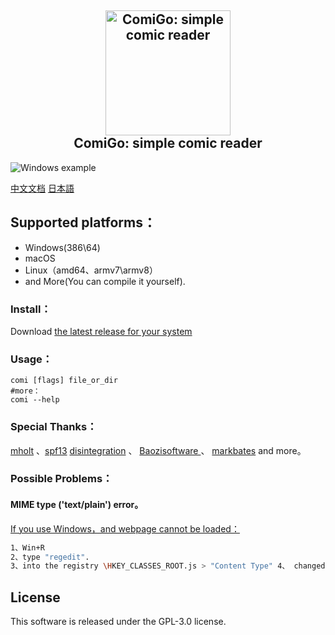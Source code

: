 <h2 align="center">
  <img src="https://raw.githubusercontent.com/yumenaka/comi/master/icon.ico" alt="ComiGo: simple comic reader" width="200">
  <br>ComiGo: simple comic reader<br>
</h2>

![Windows example](https://www.yumenaka.net/wp-content/uploads/2020/08/sample.gif "Windows example")  

[中文文档](https://github.com/yumenaka/comi/blob/master/README_CN.md)   [日本語](https://github.com/yumenaka/comi/blob/master/README_JP.md)

## Supported platforms：

- Windows(386\64)
- macOS
- Linux（amd64、armv7\armv8）
- and More(You can compile it yourself).

### Install：
Download [the latest release for your system](https://github.com/yumenaka/comi/releases ) 

### Usage：
```
comi [flags] file_or_dir
#more：
comi --help
```

### Special Thanks：
[mholt](https://github.com/mholt)  、[spf13](https://github.com/spf13)  [disintegration](https://github.com/disintegration)   、 [Baozisoftware ](https://github.com/Baozisoftware) 、 [markbates](github.com/markbates/pkger)  and more。

### Possible Problems：

#### MIME type ('text/plain') error。

[If you use Windows，and webpage cannot be loaded：](https://github.com/golang/go/issues/32350)

```bash
1、Win+R 
2、type "regedit".
3、into the registry \HKEY_CLASSES_ROOT.js > "Content Type" 4、 changed it from "text/plain" to "application/javascript" and i restart the Comigo and that fixed it
```

## License

This software is released under the GPL-3.0 license.
